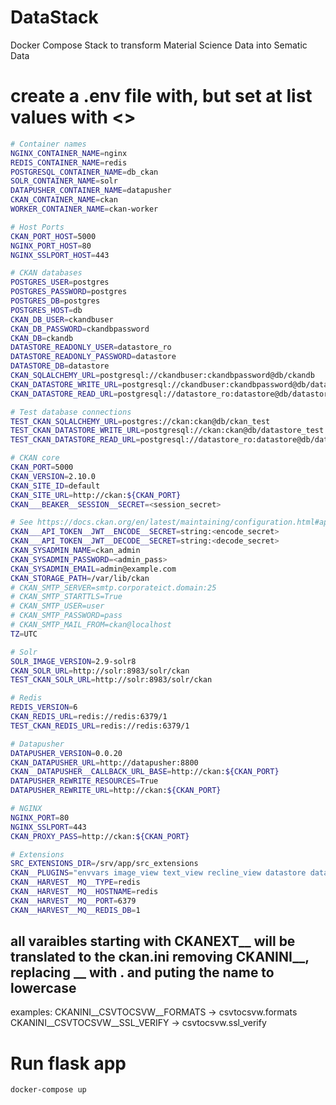 # DataStack
Docker Compose Stack to transform Material Science Data into Sematic Data

# create a .env file with, but set at list values with <> 
```bash
# Container names
NGINX_CONTAINER_NAME=nginx
REDIS_CONTAINER_NAME=redis
POSTGRESQL_CONTAINER_NAME=db_ckan
SOLR_CONTAINER_NAME=solr
DATAPUSHER_CONTAINER_NAME=datapusher
CKAN_CONTAINER_NAME=ckan
WORKER_CONTAINER_NAME=ckan-worker

# Host Ports
CKAN_PORT_HOST=5000
NGINX_PORT_HOST=80
NGINX_SSLPORT_HOST=443

# CKAN databases
POSTGRES_USER=postgres
POSTGRES_PASSWORD=postgres
POSTGRES_DB=postgres
POSTGRES_HOST=db
CKAN_DB_USER=ckandbuser
CKAN_DB_PASSWORD=ckandbpassword
CKAN_DB=ckandb
DATASTORE_READONLY_USER=datastore_ro
DATASTORE_READONLY_PASSWORD=datastore
DATASTORE_DB=datastore
CKAN_SQLALCHEMY_URL=postgresql://ckandbuser:ckandbpassword@db/ckandb
CKAN_DATASTORE_WRITE_URL=postgresql://ckandbuser:ckandbpassword@db/datastore
CKAN_DATASTORE_READ_URL=postgresql://datastore_ro:datastore@db/datastore

# Test database connections
TEST_CKAN_SQLALCHEMY_URL=postgres://ckan:ckan@db/ckan_test
TEST_CKAN_DATASTORE_WRITE_URL=postgresql://ckan:ckan@db/datastore_test
TEST_CKAN_DATASTORE_READ_URL=postgresql://datastore_ro:datastore@db/datastore_test

# CKAN core
CKAN_PORT=5000
CKAN_VERSION=2.10.0
CKAN_SITE_ID=default
CKAN_SITE_URL=http://ckan:${CKAN_PORT}
CKAN___BEAKER__SESSION__SECRET=<session_secret>

# See https://docs.ckan.org/en/latest/maintaining/configuration.html#api-token-settings
CKAN___API_TOKEN__JWT__ENCODE__SECRET=string:<encode_secret>
CKAN___API_TOKEN__JWT__DECODE__SECRET=string:<decode_secret>
CKAN_SYSADMIN_NAME=ckan_admin
CKAN_SYSADMIN_PASSWORD=<admin_pass>
CKAN_SYSADMIN_EMAIL=admin@example.com
CKAN_STORAGE_PATH=/var/lib/ckan
# CKAN_SMTP_SERVER=smtp.corporateict.domain:25
# CKAN_SMTP_STARTTLS=True
# CKAN_SMTP_USER=user
# CKAN_SMTP_PASSWORD=pass
# CKAN_SMTP_MAIL_FROM=ckan@localhost
TZ=UTC

# Solr
SOLR_IMAGE_VERSION=2.9-solr8
CKAN_SOLR_URL=http://solr:8983/solr/ckan
TEST_CKAN_SOLR_URL=http://solr:8983/solr/ckan

# Redis
REDIS_VERSION=6
CKAN_REDIS_URL=redis://redis:6379/1
TEST_CKAN_REDIS_URL=redis://redis:6379/1

# Datapusher
DATAPUSHER_VERSION=0.0.20
CKAN_DATAPUSHER_URL=http://datapusher:8800
CKAN__DATAPUSHER__CALLBACK_URL_BASE=http://ckan:${CKAN_PORT}
DATAPUSHER_REWRITE_RESOURCES=True
DATAPUSHER_REWRITE_URL=http://ckan:${CKAN_PORT}

# NGINX
NGINX_PORT=80
NGINX_SSLPORT=443
CKAN_PROXY_PASS=http://ckan:${CKAN_PORT}

# Extensions
SRC_EXTENSIONS_DIR=/srv/app/src_extensions
CKAN__PLUGINS="envvars image_view text_view recline_view datastore datapusher csvtocsvw"
CKAN__HARVEST__MQ__TYPE=redis
CKAN__HARVEST__MQ__HOSTNAME=redis
CKAN__HARVEST__MQ__PORT=6379
CKAN__HARVEST__MQ__REDIS_DB=1
```
## all varaibles starting with CKANEXT__ will be translated to the ckan.ini removing CKANINI__, replacing __ with . and puting the name to lowercase
examples:
CKANINI__CSVTOCSVW__FORMATS -> csvtocsvw.formats 
CKANINI__CSVTOCSVW__SSL_VERIFY -> csvtocsvw.ssl_verify 

# Run flask app
```bash
docker-compose up
```

```bash
